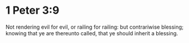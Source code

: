 # 1 Peter 3:9

Not rendering evil for evil, or railing for railing: but contrariwise blessing; knowing that ye are thereunto called, that ye should inherit a blessing.